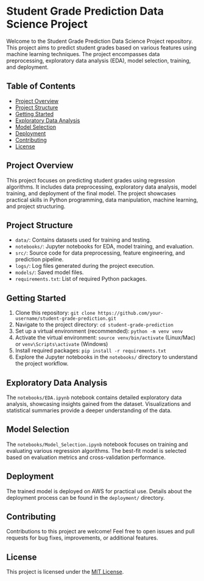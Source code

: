 # Student Grade Prediction Data Science Project

Welcome to the Student Grade Prediction Data Science Project repository. This project aims to predict student grades based on various features using machine learning techniques. The project encompasses data preprocessing, exploratory data analysis (EDA), model selection, training, and deployment.

## Table of Contents
- [Project Overview](#project-overview)
- [Project Structure](#project-structure)
- [Getting Started](#getting-started)
- [Exploratory Data Analysis](#exploratory-data-analysis)
- [Model Selection](#model-selection)
- [Deployment](#deployment)
- [Contributing](#contributing)
- [License](#license)

## Project Overview

This project focuses on predicting student grades using regression algorithms. It includes data preprocessing, exploratory data analysis, model training, and deployment of the final model. The project showcases practical skills in Python programming, data manipulation, machine learning, and project structuring.

## Project Structure

- `data/`: Contains datasets used for training and testing.
- `notebooks/`: Jupyter notebooks for EDA, model training, and evaluation.
- `src/`: Source code for data preprocessing, feature engineering, and prediction pipeline.
- `logs/`: Log files generated during the project execution.
- `models/`: Saved model files.
- `requirements.txt`: List of required Python packages.

## Getting Started

1. Clone this repository: `git clone https://github.com/your-username/student-grade-prediction.git`
2. Navigate to the project directory: `cd student-grade-prediction`
3. Set up a virtual environment (recommended): `python -m venv venv`
4. Activate the virtual environment: `source venv/bin/activate` (Linux/Mac) or `venv\Scripts\activate` (Windows)
5. Install required packages: `pip install -r requirements.txt`
6. Explore the Jupyter notebooks in the `notebooks/` directory to understand the project workflow.

## Exploratory Data Analysis

The `notebooks/EDA.ipynb` notebook contains detailed exploratory data analysis, showcasing insights gained from the dataset. Visualizations and statistical summaries provide a deeper understanding of the data.

## Model Selection

The `notebooks/Model_Selection.ipynb` notebook focuses on training and evaluating various regression algorithms. The best-fit model is selected based on evaluation metrics and cross-validation performance.

## Deployment

The trained model is deployed on AWS for practical use. Details about the deployment process can be found in the `deployment/` directory.

## Contributing

Contributions to this project are welcome! Feel free to open issues and pull requests for bug fixes, improvements, or additional features.

## License

This project is licensed under the [MIT License](LICENSE).
